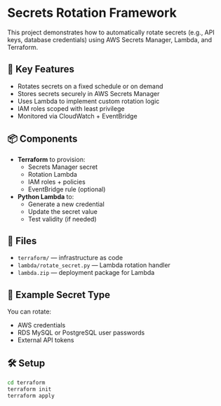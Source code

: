 # Secrets Rotation Framework

This project demonstrates how to automatically rotate secrets (e.g., API keys, database credentials) using AWS Secrets Manager, Lambda, and Terraform.

## 🔐 Key Features

- Rotates secrets on a fixed schedule or on demand
- Stores secrets securely in AWS Secrets Manager
- Uses Lambda to implement custom rotation logic
- IAM roles scoped with least privilege
- Monitored via CloudWatch + EventBridge

## 📦 Components

- **Terraform** to provision:
  - Secrets Manager secret
  - Rotation Lambda
  - IAM roles + policies
  - EventBridge rule (optional)
- **Python Lambda** to:
  - Generate a new credential
  - Update the secret value
  - Test validity (if needed)

## 📂 Files

- `terraform/` — infrastructure as code
- `lambda/rotate_secret.py` — Lambda rotation handler
- `lambda.zip` — deployment package for Lambda

## 🔐 Example Secret Type

You can rotate:
- AWS credentials
- RDS MySQL or PostgreSQL user passwords
- External API tokens

## 🛠 Setup

```bash
cd terraform
terraform init
terraform apply